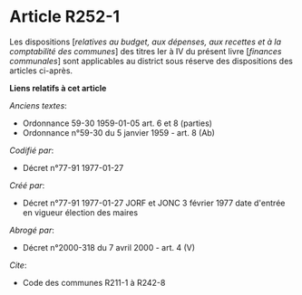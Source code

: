 # Article R252-1

Les dispositions [*relatives au budget, aux dépenses, aux recettes et à la comptabilité des communes*] des titres Ier à IV du
présent livre [*finances communales*] sont applicables au district sous réserve des dispositions des articles ci-après.

**Liens relatifs à cet article**

_Anciens textes_:

  - Ordonnance 59-30 1959-01-05 art. 6 et 8 (parties)
  - Ordonnance n°59-30 du 5 janvier 1959 - art. 8 (Ab)

_Codifié par_:

  - Décret n°77-91 1977-01-27

_Créé par_:

  - Décret n°77-91 1977-01-27 JORF et JONC 3 février 1977 date d'entrée en vigueur élection des maires

_Abrogé par_:

  - Décret n°2000-318 du 7 avril 2000 - art. 4 (V)

_Cite_:

  - Code des communes R211-1 à R242-8
